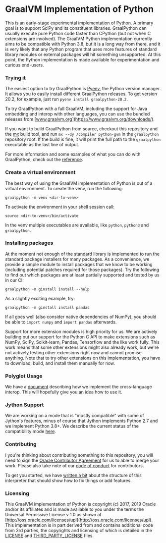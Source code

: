 # GraalVM Implementation of Python

This is an early-stage experimental implementation of Python. A primary goal is
to support SciPy and its constituent libraries. GraalPython can usually execute
pure Python code faster than CPython (but not when C extensions are
involved). The GraalVM Python implementation currently aims to be compatible
with Python 3.8, but it is a long way from there, and it is very likely that any
Python program that uses more features of standard library modules or external
packages will hit something unsupported. At this point, the Python
implementation is made available for experimentation and curious end-users.

### Trying it

The easiest option to try GraalPython is
[Pyenv](https://github.com/pyenv/pyenv/), the Python version manager. It allows
you to easily install different GraalPython releases. To get version 20.2, for
example, just run `pyenv install graalpython-20.2`.

To try GraalPython with a full GraalVM, including the support for Java embedding
and interop with other languages, you can use the bundled releases from
[www.graalvm.org](https://www.graalvm.org/downloads/).

If you want to build GraalPython from source, checkout this repository and the
[mx](https://github.com/graalvm/mx) build tool, and run `mx --dy /compiler
python-gvm` in the `graalpython` repository root. If the build is fine, it will
print the full path to the `graalpython` executable as the last line of output.

For more information and some examples of what you can do with GraalPython,
check out the [reference](https://www.graalvm.org/reference-manual/python/).

### Create a virtual environment

The best way of using the GraalVM implementation of Python is out of a virtual
environment. To create the venv, run the following:

```
graalpython -m venv <dir-to-venv>
```

To activate the environment in your shell session call:

```
source <dir-to-venv>/bin/activate
```

In the venv multiple executables are available, like `python`, `python3` and `graalpython`.


### Installing packages

At the moment not enough of the standard library is implemented to run the
standard package installers for many packages. As a convenience, we provide a
simple module to install packages that we know to be working (including
potential patches required for those packages). Try the following to find out
which packages are at least partially supported and tested by us in our CI:

```
graalpython -m ginstall install --help
```

As a slightly exciting example, try:

```
graalpython -m ginstall install pandas
```

If all goes well (also consider native dependencies of NumPy), you should be
able to `import numpy` and `import pandas` afterwards.

Support for more extension modules is high priority for us. We are actively
building out our support for the Python C API to make extensions such as NumPy,
SciPy, Scikit-learn, Pandas, Tensorflow and the like work fully. This work means
that some other extensions might also already work, but we're not actively
testing other extensions right now and cannot promise anything. Note that to try
other extensions on this implementation, you have to download, build, and
install them manually for now.

### Polyglot Usage

We have a [document](docs/user/Interoperability.md) describing how we implement the
cross-language interop. This will hopefully give you an idea how to use it.

### Jython Support

We are working on a mode that is "mostly compatible" with some of Jython's
features, minus of course that Jython implements Python 2.7 and we implement
Python 3.8+. We describe the current status of the compatibility mode
[here](docs/user/Jython.md).

### Contributing

I you're thinking about contributing something to this repository, you will need
to sign the [Oracle Contributor
Agreement](http://www.graalvm.org/community/contributors/) for us to able to
merge your work. Please also take note of our [code of
conduct](http://www.graalvm.org/community/conduct/) for contributors.

To get you started, we have [written a bit](docs/contributor/CONTRIBUTING.md) about the
structure of this interpreter that should show how to fix things or add
features.

### Licensing

This GraalVM implementation of Python is copyright (c) 2017, 2019 Oracle and/or
its affiliates and is made available to you under the terms the Universal
Permissive License v 1.0 as shown at
[http://oss.oracle.com/licenses/upl](http://oss.oracle.com/licenses/upl). This
implementation is in part derived from and contains additional code from 3rd
parties, the copyrights and licensing of which is detailed in the
[LICENSE](LICENSE) and [THIRD_PARTY_LICENSE](THIRD_PARTY_LICENSE.txt) files.
